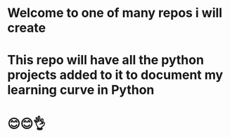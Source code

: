 # Welcome to one of many repos i will create
# This repo will have all the python projects added to it to document my learning curve in Python
# 😊😊👌